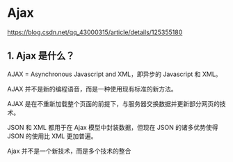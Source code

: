 # Ajax

https://blog.csdn.net/qq_43000315/article/details/125355180

## 1. Ajax 是什么？

AJAX = Asynchronous Javascript and XML，即异步的 Javascript 和 XML。

AJAX 并不是新的编程语音，而是一种使用现有标准的新方法。

AJAX 是在不重新加载整个页面的前提下，与服务器交换数据并更新部分网页的技术。

JSON 和 XML 都用于在 Ajax 模型中封装数据，但现在 JSON 的诸多优势使得 JSON 的使用比 XML 更加普遍。

Ajax 并不是一个新技术，而是多个技术的整合
